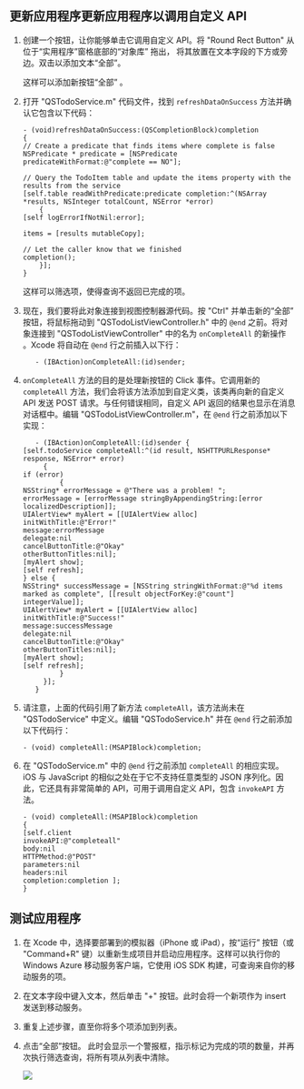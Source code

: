 <a name="update-app"></a>
## 更新应用程序更新应用程序以调用自定义 API

1.  创建一个按钮，让你能够单击它调用自定义 API。将 "Round Rect Button" 从位于“实用程序”窗格底部的“对象库” 拖出， 将其放置在文本字段的下方或旁边。双击以添加文本“全部”。 

    这样可以添加新按钮“全部” 。

2.  打开 "QSTodoService.m" 代码文件，找到 `refreshDataOnSuccess` 方法并确认它包含以下代码：

        - (void)refreshDataOnSuccess:(QSCompletionBlock)completion
        {          
        // Create a predicate that finds items where complete is false
        NSPredicate * predicate = [NSPredicate predicateWithFormat:@"complete == NO"];

        // Query the TodoItem table and update the items property with the results from the service
        [self.table readWithPredicate:predicate completion:^(NSArray *results, NSInteger totalCount, NSError *error)
            {
        [self logErrorIfNotNil:error];

        items = [results mutableCopy];

        // Let the caller know that we finished
        completion();
            }];                                 
        }

    这样可以筛选项，使得查询不返回已完成的项。

3.  现在，我们要将此对象连接到视图控制器源代码。按 "Ctrl" 并单击新的“全部” 按钮，将鼠标拖动到 "QSTodoListViewController.h" 中的 `@end` 之前。将对象连接到 "QSTodoListViewController" 中的名为 `onCompleteAll` 的新操作 。Xcode 将自动在 `@end` 行之前插入以下行：

           - (IBAction)onCompleteAll:(id)sender;

4.  `onCompleteAll` 方法的目的是处理新按钮的 Click 事件。它调用新的 `completeAll` 方法，我们会将该方法添加到自定义类，该类再向新的自定义 API 发送 POST 请求。与任何错误相同，自定义 API 返回的结果也显示在消息对话框中。编辑 "QSTodoListViewController.m"，在 `@end` 行之前添加以下实现：

           - (IBAction)onCompleteAll:(id)sender {
        [self.todoService completeAll:^(id result, NSHTTPURLResponse* response, NSError* error)
             {
        if (error)
                 {
        NSString* errorMessage = @"There was a problem! ";
        errorMessage = [errorMessage stringByAppendingString:[error localizedDescription]];
        UIAlertView* myAlert = [[UIAlertView alloc]
        initWithTitle:@"Error!"
        message:errorMessage
        delegate:nil
        cancelButtonTitle:@"Okay"
        otherButtonTitles:nil];
        [myAlert show];
        [self refresh];
        } else {
        NSString* successMessage = [NSString stringWithFormat:@"%d items marked as complete", [[result objectForKey:@"count"] integerValue]];                   
        UIAlertView* myAlert = [[UIAlertView alloc]
        initWithTitle:@"Success!"
        message:successMessage
        delegate:nil
        cancelButtonTitle:@"Okay"
        otherButtonTitles:nil];
        [myAlert show];
        [self refresh];
                 }
             }];
           }

5.  请注意，上面的代码引用了新方法 `completeAll`，该方法尚未在 "QSTodoService" 中定义。编辑 "QSTodoService.h" 并在 `@end` 行之前添加以下代码行：

        - (void) completeAll:(MSAPIBlock)completion;

6.  在 "QSTodoService.m" 中的 `@end` 行之前添加 `completeAll` 的相应实现。iOS 与 JavaScript 的相似之处在于它不支持任意类型的 JSON 序列化。因此，它还具有非常简单的 API，可用于调用自定义 API，包含 `invokeAPI` 方法。

        - (void) completeAll:(MSAPIBlock)completion
        {
        [self.client
        invokeAPI:@"completeall"
        body:nil
        HTTPMethod:@"POST"
        parameters:nil
        headers:nil
        completion:completion ];
        }

<a name="test-app"></a>
## 测试应用程序

1.  在 Xcode 中，选择要部署到的模拟器（iPhone 或 iPad），按“运行”  按钮（或 "Command+R" 键）以重新生成项目并启动应用程序。这样可以执行你的 Windows Azure 移动服务客户端，它使用 iOS SDK 构建，可查询来自你的移动服务的项。

2.  在文本字段中键入文本，然后单击 "+" 按钮。此时会将一个新项作为 insert 发送到移动服务。

3.  重复上述步骤，直至你将多个项添加到列表。

4.  点击“全部”按钮。 此时会显示一个警报框，指示标记为完成的项的数量，并再次执行筛选查询，将所有项从列表中清除。

    ![][0]

  [0]: ./media/mobile-services-ios-call-custom-api/mobile-custom-api-ios-completed.png
